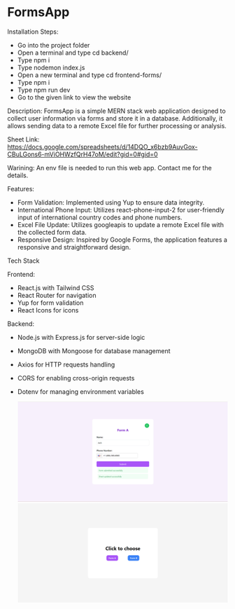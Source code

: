 # FormsApp

Installation Steps:
- Go into the project folder
- Open a terminal and type cd backend/
- Type npm i
- Type nodemon index.js
- Open a new terminal and type cd frontend-forms/
- Type npm i
- Type npm run dev
- Go to the given link to view the website
  
Description:
FormsApp is a simple MERN stack web application designed to collect user information via forms and store it in a database. Additionally, it allows sending data to a remote Excel file for further processing or analysis.

Sheet Link: https://docs.google.com/spreadsheets/d/14DQO_x6bzb9AuvGox-CBuLGons6-mViOHWzfQrH47oM/edit?gid=0#gid=0

Warining: An env file is needed to run this web app. Contact me for the details.

Features:
- Form Validation: Implemented using Yup to ensure data integrity.
- International Phone Input: Utilizes react-phone-input-2 for user-friendly input of international country codes and phone numbers.
- Excel File Update: Utilizes googleapis to update a remote Excel file with the collected form data.
- Responsive Design: Inspired by Google Forms, the application features a responsive and straightforward design.

Tech Stack

Frontend:
- React.js with Tailwind CSS
- React Router for navigation
- Yup for form validation
- React Icons for icons
  
Backend:
- Node.js with Express.js for server-side logic
- MongoDB with Mongoose for database management
- Axios for HTTP requests handling
- CORS for enabling cross-origin requests
- Dotenv for managing environment variables

  ![Alt text](screenshots/Forms.png)
  ![Alt text](screenshots/Forms2.png)

